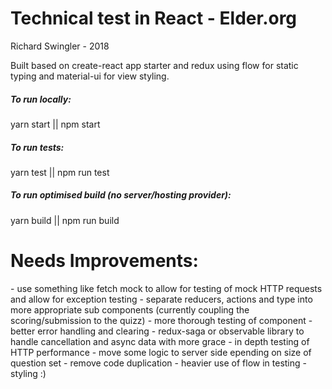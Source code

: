 <h1>Technical test in React - Elder.org</h1>
<p>Richard Swingler - 2018</p>

<p>Built based on create-react app starter and redux using flow for static typing and material-ui for view styling.</p>

<h5>To run locally:</h5>
<p>yarn start || npm start</p>

<h5>To run tests:</h5>
<p>yarn test || npm run test</p>

<h5>To run optimised build (no server/hosting provider):</h5>
<p>yarn build || npm run build</p>


<h1>Needs Improvements:</h1>
<p>
- use something like fetch mock to allow for testing of mock HTTP requests and allow for exception testing
- separate reducers, actions and type into more appropriate sub components (currently coupling the scoring/submission to the quizz)
- more thorough testing of component
- better error handling and clearing
- redux-saga or observable library to handle cancellation and async data with more grace
- in depth testing of HTTP performance
- move some logic to server side epending on size of question set
- remove code duplication
- heavier use of flow in testing
- styling :)
</p>